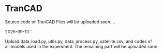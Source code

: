 # TranCAD
Source code of TranCAD
Files will be uploaded soon....

2025-09-10：

Upload data_load.py, utils.py, data_process.py, satellite.csv, and codes of all models used in the experiment. The remaining part will be uploaded soon
